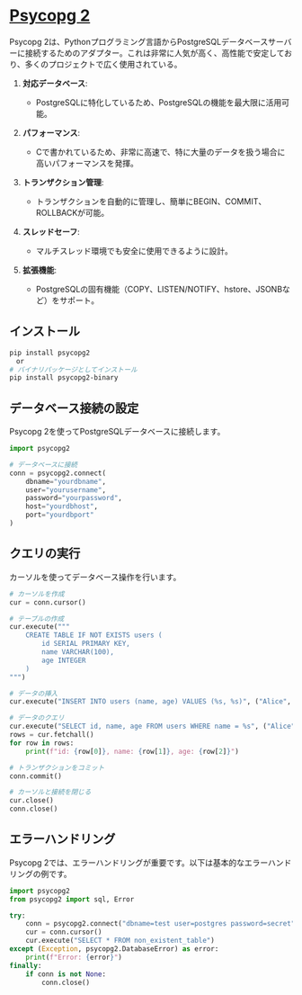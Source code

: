 # [Psycopg 2](https://www.psycopg.org/docs/)

Psycopg 2は、Pythonプログラミング言語からPostgreSQLデータベースサーバーに接続するためのアダプター。これは非常に人気が高く、高性能で安定しており、多くのプロジェクトで広く使用されている。

1. **対応データベース**:
   - PostgreSQLに特化しているため、PostgreSQLの機能を最大限に活用可能。

2. **パフォーマンス**:
   - Cで書かれているため、非常に高速で、特に大量のデータを扱う場合に高いパフォーマンスを発揮。

3. **トランザクション管理**:
   - トランザクションを自動的に管理し、簡単にBEGIN、COMMIT、ROLLBACKが可能。

4. **スレッドセーフ**:
   - マルチスレッド環境でも安全に使用できるように設計。

5. **拡張機能**:
   - PostgreSQLの固有機能（COPY、LISTEN/NOTIFY、hstore、JSONBなど）をサポート。

## インストール

```sh
pip install psycopg2
　or
# バイナリパッケージとしてインストール
pip install psycopg2-binary
```

## データベース接続の設定

Psycopg 2を使ってPostgreSQLデータベースに接続します。

```python
import psycopg2

# データベースに接続
conn = psycopg2.connect(
    dbname="yourdbname", 
    user="yourusername", 
    password="yourpassword", 
    host="yourdbhost", 
    port="yourdbport"
)
```

## クエリの実行

カーソルを使ってデータベース操作を行います。

```python
# カーソルを作成
cur = conn.cursor()

# テーブルの作成
cur.execute("""
    CREATE TABLE IF NOT EXISTS users (
        id SERIAL PRIMARY KEY,
        name VARCHAR(100),
        age INTEGER
    )
""")

# データの挿入
cur.execute("INSERT INTO users (name, age) VALUES (%s, %s)", ("Alice", 30))

# データのクエリ
cur.execute("SELECT id, name, age FROM users WHERE name = %s", ("Alice",))
rows = cur.fetchall()
for row in rows:
    print(f"id: {row[0]}, name: {row[1]}, age: {row[2]}")

# トランザクションをコミット
conn.commit()

# カーソルと接続を閉じる
cur.close()
conn.close()
```

## エラーハンドリング

Psycopg 2では、エラーハンドリングが重要です。以下は基本的なエラーハンドリングの例です。

```python
import psycopg2
from psycopg2 import sql, Error

try:
    conn = psycopg2.connect("dbname=test user=postgres password=secret")
    cur = conn.cursor()
    cur.execute("SELECT * FROM non_existent_table")
except (Exception, psycopg2.DatabaseError) as error:
    print(f"Error: {error}")
finally:
    if conn is not None:
        conn.close()
```
